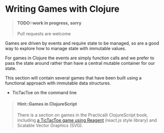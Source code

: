 # Writing Games with Clojure

> #### TODO::work in progress, sorry
>
> Pull requests are welcome

Games are driven by events and require state to be managed, so are a good way to explore how to manage state with immutable values.

For games in Clojure the events are simply function calls and we prefer to pass the state around rather than have a central mutable container for our state.

This section will contain several games that have been built using a functional approach with immutable data structures.

* TicTacToe on the command line

> #### Hint::Games in ClojureScript
>
> There is a section on games in the Practicalli ClojureScript book, including [a TicTacToe game using Reagent](https://practicalli.github.io/clojurescript/reagent-projects/tic-tac-toe/index.html) (react.js style library) and Scalable Vector Graphics (SVG).
